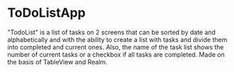 # ToDoListApp
"TodoList" is a list of tasks on 2 screens that can be sorted by date and alphabetically and with the ability to create a list with tasks and divide them into completed and current ones. Also, the name of the task list shows the number of current tasks or a checkbox if all tasks are completed. Made on the basis of TableView and Realm.
